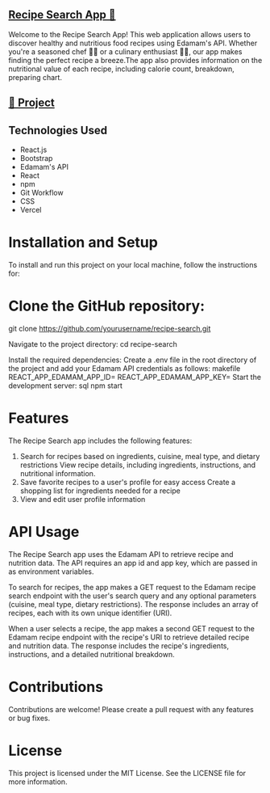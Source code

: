 ## [Recipe Search App 🥗](https://recipe-api-blush.vercel.app)

Welcome to the Recipe Search App! This web application allows users to discover healthy and nutritious food recipes using Edamam's API. Whether you're a seasoned chef 👨‍🍳 or a culinary enthusiast 👩‍🍳, our app makes finding the perfect recipe a breeze.The app also provides information on the nutritional value of each recipe, including calorie count, breakdown, preparing chart.


## [🔗 Project](https://recipe-api-blush.vercel.app)

## Technologies Used
* React.js
* Bootstrap
* Edamam's API
* React
* npm
* Git Workflow
* CSS
* Vercel



# Installation and Setup
To install and run this project on your local machine, follow the instructions for:

# Clone the GitHub repository:
git clone https://github.com/yourusername/recipe-search.git

Navigate to the project directory:
cd recipe-search

Install the required dependencies:
Create a .env file in the root directory of the project and add your Edamam API credentials as follows:
makefile
REACT_APP_EDAMAM_APP_ID=<your app id>
REACT_APP_EDAMAM_APP_KEY=<your app key>
Start the development server:
sql
npm start

# Features
The Recipe Search app includes the following features:

1. Search for recipes based on ingredients, cuisine, meal type, and dietary restrictions
View recipe details, including ingredients, instructions, and nutritional information.
2. Save favorite recipes to a user's profile for easy access
Create a shopping list for ingredients needed for a recipe
3. View and edit user profile information

# API Usage
The Recipe Search app uses the Edamam API to retrieve recipe and nutrition data. The API requires an app id and app key, which are passed in as environment variables.

To search for recipes, the app makes a GET request to the Edamam recipe search endpoint with the user's search query and any optional parameters (cuisine, meal type, dietary restrictions). The response includes an array of recipes, each with its own unique identifier (URI).

When a user selects a recipe, the app makes a second GET request to the Edamam recipe endpoint with the recipe's URI to retrieve detailed recipe and nutrition data. The response includes the recipe's ingredients, instructions, and a detailed nutritional breakdown.

# Contributions

Contributions are welcome! Please create a pull request with any features or bug fixes.

# License
This project is licensed under the MIT License. See the LICENSE file for more information.
